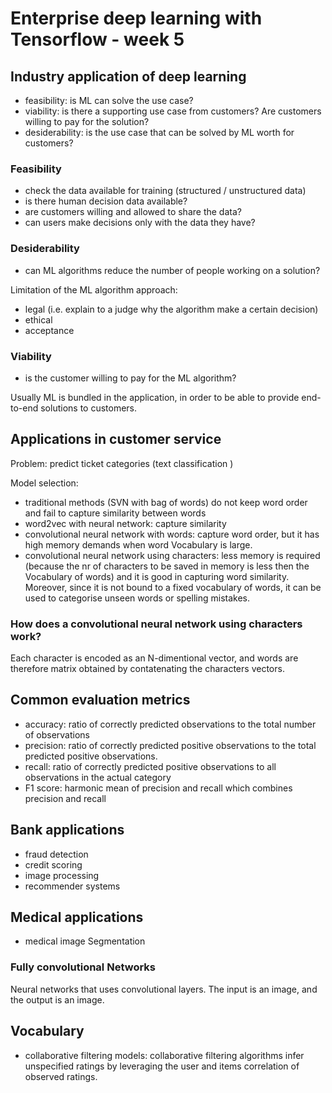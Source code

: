# Enterprise deep learning with Tensorflow - week 5

## Industry application of deep learning

- feasibility: is ML can solve the use case? 
- viability: is there a supporting use case from customers? Are customers willing to pay for the solution?
- desiderability: is the use case that can be solved by ML worth for customers?

### Feasibility
- check the data available for training (structured / unstructured data)
- is there human decision data available?
- are customers willing and allowed to share the data?
- can users make decisions only with the data they have? 

### Desiderability
- can ML algorithms reduce the number of people working on a solution?

Limitation of the ML algorithm approach:
- legal (i.e. explain to a judge why the algorithm make a certain decision)
- ethical
- acceptance

### Viability
- is the customer willing to pay for the ML algorithm?

Usually ML is bundled in the application, in order to be able to provide end-to-end solutions to customers.

## Applications in customer service
Problem: predict ticket categories (text classification )

Model selection:
- traditional methods (SVN with bag of words) do not keep word order and fail to capture similarity between words
- word2vec with neural network: capture similarity
- convolutional neural network with words: capture word order, but it has high memory demands when word Vocabulary is large. 
- convolutional neural network using characters: less memory is required (because the nr of characters to be saved in memory is less then the Vocabulary of words) and it is good in capturing word similarity. Moreover, since it is not bound to a fixed vocabulary of words, it can be used to categorise unseen words or spelling mistakes.

### How does a convolutional neural network using characters work?

Each character is encoded as an N-dimentional vector, and words are therefore matrix obtained by contatenating the characters vectors.

## Common evaluation metrics

- accuracy: ratio of correctly predicted observations to the total number of observations
- precision: ratio of correctly predicted positive observations to the total predicted positive observations.
- recall: ratio of correctly predicted positive observations to all observations in the actual category
- F1 score: harmonic mean of precision and recall which combines precision and recall

## Bank applications

- fraud detection
- credit scoring
- image processing
- recommender systems

## Medical applications

- medical image Segmentation

### Fully convolutional Networks

Neural networks that uses convolutional layers. The input is an image, and the output is an image.


## Vocabulary
- collaborative filtering models: collaborative filtering algorithms infer unspecified ratings by leveraging the user and items correlation of observed ratings.
